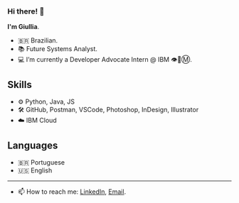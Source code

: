 ### Hi there! 👋

**I'm Giullia**. 

- 🇧🇷 Brazilian. 
- 📚 Future Systems Analyst.
- 💻 I’m currently a Developer Advocate Intern @ IBM 👁️🐝Ⓜ️.

## Skills
- ⚙️ Python, Java, JS
- 🛠️ GitHub, Postman, VSCode, Photoshop, InDesign, Illustrator
- ☁️ IBM Cloud

## Languages
- 🇧🇷 Portuguese
- 🇺🇸 English

------------------

- 📫 How to reach me: [LinkedIn](https://www.linkedin.com/in/giullia-vital/), [Email](mailto:giullia.vital@gmail.com).


